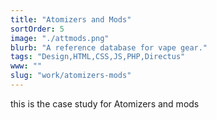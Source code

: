 ```yaml
---
title: "Atomizers and Mods"
sortOrder: 5
image: "./attmods.png"
blurb: "A reference database for vape gear."
tags: "Design,HTML,CSS,JS,PHP,Directus"
www: ""
slug: "work/atomizers-mods"
---
```

this is the case study for Atomizers and mods
